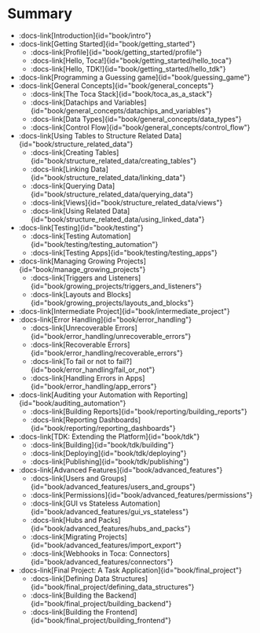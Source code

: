 # Summary


- :docs-link[Introduction]{id="book/intro"}
- :docs-link[Getting Started]{id="book/getting_started"}
  - :docs-link[Profile]{id="book/getting_started/profile"}
  - :docs-link[Hello, Toca!]{id="book/getting_started/hello_toca"}
  - :docs-link[Hello, TDK!]{id="book/getting_started/hello_tdk"}
- :docs-link[Programming a Guessing game]{id="book/guessing_game"}
- :docs-link[General Concepts]{id="book/general_concepts"}
  - :docs-link[The Toca Stack]{id="book/toca_as_a_stack"}
  - :docs-link[Datachips and Variables]{id="book/general_concepts/datachips_and_variables"}
  - :docs-link[Data Types]{id="book/general_concepts/data_types"}
  - :docs-link[Control Flow]{id="book/general_concepts/control_flow"}
- :docs-link[Using Tables to Structure Related Data]{id="book/structure_related_data"}
  - :docs-link[Creating Tables]{id="book/structure_related_data/creating_tables"}
  - :docs-link[Linking Data]{id="book/structure_related_data/linking_data"}
  - :docs-link[Querying Data]{id="book/structure_related_data/querying_data"}
  - :docs-link[Views]{id="book/structure_related_data/views"}
  - :docs-link[Using Related Data]{id="book/structure_related_data/using_linked_data"}
- :docs-link[Testing]{id="book/testing"}
  - :docs-link[Testing Automation]{id="book/testing/testing_automation"}
  - :docs-link[Testing Apps]{id="book/testing/testing_apps"}
- :docs-link[Managing Growing Projects]{id="book/manage_growing_projects"}
  - :docs-link[Triggers and Listeners]{id="book/growing_projects/triggers_and_listeners"}
  - :docs-link[Layouts and Blocks]{id="book/growing_projects/layouts_and_blocks"}
- :docs-link[Intermediate Project]{id="book/intermediate_project"}
- :docs-link[Error Handling]{id="book/error_handling"}
  - :docs-link[Unrecoverable Errors]{id="book/error_handling/unrecoverable_errors"}
  - :docs-link[Recoverable Errors]{id="book/error_handling/recoverable_errors"}
  - :docs-link[To fail or not to fail?]{id="book/error_handling/fail_or_not"}
  - :docs-link[Handling Errors in Apps]{id="book/error_handling/app_errors"}
- :docs-link[Auditing your Automation with Reporting]{id="book/auditing_automation"}
  - :docs-link[Building Reports]{id="book/reporting/building_reports"}
  - :docs-link[Reporting Dashboards]{id="book/reporting/reporting_dashboards"}
- :docs-link[TDK: Extending the Platform]{id="book/tdk"}
  - :docs-link[Building]{id="book/tdk/building"}
  - :docs-link[Deploying]{id="book/tdk/deploying"}
  - :docs-link[Publishing]{id="book/tdk/publishing"}
- :docs-link[Advanced Features]{id="book/advanced_features"}
  - :docs-link[Users and Groups]{id="book/advanced_features/users_and_groups"}
  - :docs-link[Permissions]{id="book/advanced_features/permissions"}
  - :docs-link[GUI vs Stateless Automation]{id="book/advanced_features/gui_vs_stateless"}
  - :docs-link[Hubs and Packs]{id="book/advanced_features/hubs_and_packs"}
  - :docs-link[Migrating Projects]{id="book/advanced_features/import_export"}
  - :docs-link[Webhooks in Toca: Connectors]{id="book/advanced_features/connectors"}
- :docs-link[Final Project: A Task Application]{id="book/final_project"}
  - :docs-link[Defining Data Structures]{id="book/final_project/defining_data_structures"}
  - :docs-link[Building the Backend]{id="book/final_project/building_backend"}
  - :docs-link[Building the Frontend]{id="book/final_project/building_frontend"}
